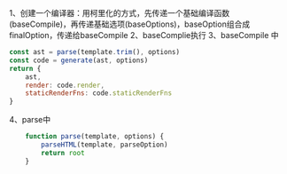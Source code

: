 1、创建一个编译器：用柯里化的方式，先传递一个基础编译函数(baseCompile)，再传递基础选项(baseOptions)，baseOption组合成finalOption，传递给baseCompile
2、baseComplie执行
3、baseCompile 中
```js
const ast = parse(template.trim(), options)
const code = generate(ast, options)
return {
	ast,
	render: code.render,
	staticRenderFns: code.staticRenderFns
}
```
4、parse中
```js
	function parse(template, options) {
		parseHTML(template, parseOption)
		return root
	}
```